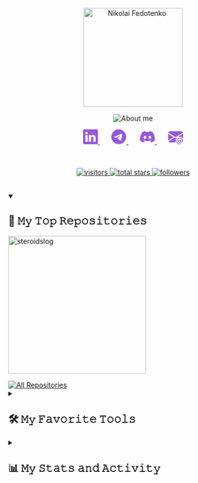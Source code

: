 <p align="center">
    <a href="https://github.com/nfedotenko">
        <img src="https://res.cloudinary.com/practicaldev/image/fetch/s--ihHlMvsu--/c_limit%2Cf_auto%2Cfl_progressive%2Cq_66%2Cw_880/https://media1.tenor.com/images/69526a37d84d274e6e01da07bf0ed0b5/tenor.gif" height=200px alt="Nikolai Fedotenko" title="Literally me"/>
    </a>
</p>

<p align="center">
    <img src="https://readme-typing-svg.demolab.com?font=Space+Mono&duration=3000&pause=500&color=6D0ECC&center=true&vCenter=true&height=45&lines=C%2B%2B+Software+Engineer;Game+Development+%26+HPC;Performance-Critical+Code;Mentor+%26+Hackathon+Enthusiast" alt="About me"/>
</p>

<p align="center">
    <a href="https://www.linkedin.com/in/nfedotenko/" title="LinkedIn">
        <svg xmlns="http://www.w3.org/2000/svg" width="30" height="30" fill="#9759D7" viewBox="0 0 16 16">
            <path d="M0 1.146C0 .513.526 0 1.175 0h13.65C15.474 0 16 .513 16 1.146v13.708c0 .633-.526 1.146-1.175 1.146H1.175C.526 16 0 15.487 0 14.854zm4.943 12.248V6.169H2.542v7.225zm-1.2-8.212c.837 0 1.358-.554 1.358-1.248-.015-.709-.52-1.248-1.342-1.248S2.4 3.226 2.4 3.934c0 .694.521 1.248 1.327 1.248zm4.908 8.212V9.359c0-.216.016-.432.08-.586.173-.431.568-.878 1.232-.878.869 0 1.216.662 1.216 1.634v3.865h2.401V9.25c0-2.22-1.184-3.252-2.764-3.252-1.274 0-1.845.7-2.165 1.193v.025h-.016l.016-.025V6.169h-2.4c.03.678 0 7.225 0 7.225z"/>
        </svg>
    </a>
    &#8287;&#8287;&#8287;&#8287;&#8287;
    <a href="https://t.me/kalkolay" title="Telegram">
        <svg xmlns="http://www.w3.org/2000/svg" width="30" height="30" fill="#9759D7" class="bi bi-telegram" viewBox="0 0 16 16">
            <path d="M16 8A8 8 0 1 1 0 8a8 8 0 0 1 16 0M8.287 5.906q-1.168.486-4.666 2.01-.567.225-.595.442c-.03.243.275.339.69.47l.175.055c.408.133.958.288 1.243.294q.39.01.868-.32 3.269-2.206 3.374-2.23c.05-.012.12-.026.166.016s.042.12.037.141c-.03.129-1.227 1.241-1.846 1.817-.193.18-.33.307-.358.336a8 8 0 0 1-.188.186c-.38.366-.664.64.015 1.088.327.216.589.393.85.571.284.194.568.387.936.629q.14.092.27.187c.331.236.63.448.997.414.214-.02.435-.22.547-.82.265-1.417.786-4.486.906-5.751a1.4 1.4 0 0 0-.013-.315.34.34 0 0 0-.114-.217.53.53 0 0 0-.31-.093c-.3.005-.763.166-2.984 1.09"/>
        </svg>
    </a>
    &#8287;&#8287;&#8287;&#8287;&#8287;
    <a href="https://discord.gg/sUEdrQYmqm" title="Discord">
        <svg xmlns="http://www.w3.org/2000/svg" width="30" height="30" fill="#9759D7" class="bi bi-discord" viewBox="0 0 16 16">
            <path d="M13.545 2.907a13.2 13.2 0 0 0-3.257-1.011.05.05 0 0 0-.052.025c-.141.25-.297.577-.406.833a12.2 12.2 0 0 0-3.658 0 8 8 0 0 0-.412-.833.05.05 0 0 0-.052-.025c-1.125.194-2.22.534-3.257 1.011a.04.04 0 0 0-.021.018C.356 6.024-.213 9.047.066 12.032q.003.022.021.037a13.3 13.3 0 0 0 3.995 2.02.05.05 0 0 0 .056-.019q.463-.63.818-1.329a.05.05 0 0 0-.01-.059l-.018-.011a9 9 0 0 1-1.248-.595.05.05 0 0 1-.02-.066l.015-.019q.127-.095.248-.195a.05.05 0 0 1 .051-.007c2.619 1.196 5.454 1.196 8.041 0a.05.05 0 0 1 .053.007q.121.1.248.195a.05.05 0 0 1-.004.085 8 8 0 0 1-1.249.594.05.05 0 0 0-.03.03.05.05 0 0 0 .003.041c.24.465.515.909.817 1.329a.05.05 0 0 0 .056.019 13.2 13.2 0 0 0 4.001-2.02.05.05 0 0 0 .021-.037c.334-3.451-.559-6.449-2.366-9.106a.03.03 0 0 0-.02-.019m-8.198 7.307c-.789 0-1.438-.724-1.438-1.612s.637-1.613 1.438-1.613c.807 0 1.45.73 1.438 1.613 0 .888-.637 1.612-1.438 1.612m5.316 0c-.788 0-1.438-.724-1.438-1.612s.637-1.613 1.438-1.613c.807 0 1.451.73 1.438 1.613 0 .888-.631 1.612-1.438 1.612"/>
        </svg>
    </a>
    &#8287;&#8287;&#8287;&#8287;&#8287;
    <a href="mailto:n@fedotenko.cc" title="Email">
        <svg xmlns="http://www.w3.org/2000/svg" width="30" height="30" fill="#9759D7" class="bi bi-envelope-at-fill" viewBox="0 0 16 16">
            <path d="M2 2A2 2 0 0 0 .05 3.555L8 8.414l7.95-4.859A2 2 0 0 0 14 2zm-2 9.8V4.698l5.803 3.546zm6.761-2.97-6.57 4.026A2 2 0 0 0 2 14h6.256A4.5 4.5 0 0 1 8 12.5a4.49 4.49 0 0 1 1.606-3.446l-.367-.225L8 9.586zM16 9.671V4.697l-5.803 3.546.338.208A4.5 4.5 0 0 1 12.5 8c1.414 0 2.675.652 3.5 1.671"/>
            <path d="M15.834 12.244c0 1.168-.577 2.025-1.587 2.025-.503 0-1.002-.228-1.12-.648h-.043c-.118.416-.543.643-1.015.643-.77 0-1.259-.542-1.259-1.434v-.529c0-.844.481-1.4 1.26-1.4.585 0 .87.333.953.63h.03v-.568h.905v2.19c0 .272.18.42.411.42.315 0 .639-.415.639-1.39v-.118c0-1.277-.95-2.326-2.484-2.326h-.04c-1.582 0-2.64 1.067-2.64 2.724v.157c0 1.867 1.237 2.654 2.57 2.654h.045c.507 0 .935-.07 1.18-.18v.731c-.219.1-.643.175-1.237.175h-.044C10.438 16 9 14.82 9 12.646v-.214C9 10.36 10.421 9 12.485 9h.035c2.12 0 3.314 1.43 3.314 3.034zm-4.04.21v.227c0 .586.227.8.581.8.31 0 .564-.17.564-.743v-.367c0-.516-.275-.708-.572-.708-.346 0-.573.245-.573.791"/>
        </svg>
    </a>
</p>

<br/>

<p align="center">
    <a href="https://visitorbadge.io/status?path=nfedotenko%2Fnfedotenko">
        <img alt="visitors" title="GitHub profile views" src="https://api.visitorbadge.io/api/visitors?path=nfedotenko%2Fnfedotenko&labelColor=%2341067d&countColor=%235408a1"/>
    </a>
    <a href="https://github.com/nfedotenko?tab=repositories&sort=stargazers">
        <img alt="total stars" title="Total stars on GitHub" src="https://custom-icon-badges.demolab.com/github/stars/nfedotenko?color=5408A1&style=for-the-badge&labelColor=41067D&logo=star"/>
    </a>
    <a href="https://github.com/nfedotenko?tab=followers">
        <img alt="followers" title="Follow me on Github" src="https://custom-icon-badges.demolab.com/github/followers/nfedotenko?color=5408A1&labelColor=41067D&style=for-the-badge&logo=person-add&label=Followers&logoColor=white"/>
    </a>
</p>

<br/>

<details open> 
    <summary><h2>📂 𝙼𝚢 𝚃𝚘𝚙 𝚁𝚎𝚙𝚘𝚜𝚒𝚝𝚘𝚛𝚒𝚎𝚜</h2></summary>
    <p align="left">
        <a href="https://github.com/nfedotenko/steroidslog">
            <img width="278" src="https://denvercoder1-github-readme-stats.vercel.app/api/pin/?username=nfedotenko&repo=steroidslog&theme=midnight-purple&hide_border=true&show_icons=true" alt="steroidslog">
        </a>
    </p>
    <a href="https://github.com/nfedotenko?tab=repositories&sort=stargazers">
        <img alt="All Repositories" title="All Repositories" src="https://custom-icon-badges.demolab.com/badge/-Browse%20All%20Repos-6D0ECC?style=for-the-badge&logoColor=white&logo=repo"/>
    </a>
</details>

<!--
<details open> 
    <summary><h2>📥 𝙼𝚢 𝙲𝚘𝚗𝚝𝚛𝚒𝚋𝚞𝚝𝚒𝚘𝚗𝚜</h2></summary>
    <p align="left">
        <a href="https://github.com/pallets/flask">
            <img width="278" src="https://denvercoder1-github-readme-stats.vercel.app/api/pin/?username=pallets&repo=flask&theme=react&bg_color=1F222E&title_color=F85D7F&hide_border=true&icon_color=F8D866&show_icons=false&show_description=false" alt="flask">
        </a>
    </p>
</details>
-->

<details> 
    <summary><h2>🛠️ 𝙼𝚢 𝙵𝚊𝚟𝚘𝚛𝚒𝚝𝚎 𝚃𝚘𝚘𝚕𝚜</h2></summary>
    <h3>💻️ Programming Languages</h3>
    <p>
        <a href="https://github.com/search?q=user%3Anfedotenko+language%3Abash"><img alt="Bash" src="https://img.shields.io/badge/Bash-121011.svg?logo=gnu-bash&logoColor=white"></a>
        <a href="https://github.com/search?q=user%3Anfedotenko+language%3Ac"><img alt="C" src="https://custom-icon-badges.demolab.com/badge/C-03599C.svg?logo=c-in-hexagon&logoColor=white"></a>
        <a href="https://github.com/search?q=user%3Anfedotenko+language%3Acpp"><img alt="C++" src="https://custom-icon-badges.demolab.com/badge/C++-9C033A.svg?logo=cpp2&logoColor=white"></a>
        <a href="https://github.com/search?q=user%3Anfedotenko+language%3Acsharp"><img alt="C#" src="https://custom-icon-badges.demolab.com/badge/C%23-68217A.svg?logo=cs2&logoColor=white"></a>
        <a href="https://github.com/search?q=user%3Anfedotenko+language%3Apython"><img alt="Python" src="https://img.shields.io/badge/Python-14354C.svg?logo=python&logoColor=white"></a>
    </p>
    <h3>🏗️ Frameworks & Libraries</h3>
    <p>
        <a href="#"><img alt="Boost" src="https://custom-icon-badges.demolab.com/badge/Boost-ff9f00.svg?logo=boostorg&logoColor=white"></a>
        <a href="#"><img alt="CUDA" src="https://img.shields.io/badge/-CUDA-76B900?logo=nvidia&logoColor=white"></a>
        <a href="#"><img alt="Folly" src="https://img.shields.io/badge/-Folly-0081FB?logo=meta&logoColor=white"></a>
        <a href="#"><img alt="PyTorch" src="https://img.shields.io/badge/-PyTorch-ED7117?logo=pytorch&logoColor=white"></a>
        <a href="#"><img alt="SYCL" src="https://img.shields.io/badge/-SYCL-CC3322?logo=khronosgroup&logoColor=white"></a>
    </p>
    <h3>🛢 Databases & Cloud Hosting</h3>
    <p>
        <a href="#"><img alt="GitHub Pages" src="https://img.shields.io/badge/GitHub%20Pages-327FC7.svg?logo=github&logoColor=white"></a>
        <a href="#"><img alt="Heroku" src="https://img.shields.io/badge/Heroku-430098.svg?logo=heroku&logoColor=white"></a>
        <a href="#"><img alt="Hetzner" src="https://img.shields.io/badge/Hetzner-D50C2E.svg?logo=hetzner&logoColor=white"></a>
        <a href="#"><img alt="PostgreSQL" src ="https://img.shields.io/badge/PostgreSQL-316192.svg?logo=postgresql&logoColor=white"></a>
        <a href="#"><img alt="Redis" src ="https://img.shields.io/badge/Redis-D82C20.svg?logo=redis&logoColor=white"></a>
    </p>
    <h3>⚙️ Software & Tools</h3>
    <p>
        <a href="#"><img alt="Docker" src="https://img.shields.io/badge/Docker-0db7ed.svg?logo=docker&logoColor=white"></a>
        <a href="#"><img alt="gperftools" src="https://img.shields.io/badge/gperftools-F4B400.svg?logo=google&logoColor=white"></a>
        <a href="#"><img alt="Linux" src="https://img.shields.io/badge/Linux-F05033.svg?logo=linux&logoColor=white"></a>
        <a href="#"><img alt="LLVM" src="https://img.shields.io/badge/LLVM-2B617A.svg?logo=llvm&logoColor=white"></a>
        <a href="#"><img alt="Neovim" src="https://img.shields.io/badge/Neovim-5D3B5F.svg?logo=neovim&logoColor=white"></a>
    </p>
</details>

<details>
    <summary><h2>📊 𝙼𝚢 𝚂𝚝𝚊𝚝𝚜 𝚊𝚗𝚍 𝙰𝚌𝚝𝚒𝚟𝚒𝚝𝚢</h2></summary>
    <h3>🚀 Streak Stats</h3>
    <p>
        <img alt="GitHub Streak" src="https://streak-stats.demolab.com?user=nfedotenko&theme=midnight-purple&hide_border=true&short_numbers=true&date_format=j%20M%5B%20Y%5D&hide_current_streak=true"/>
    </p>
    <h3>🔬 GitHub Profile Stats</h3>
    <p>
        <img alt="Github Stats" src="https://denvercoder1-github-readme-stats.vercel.app/api/?username=nfedotenko&show_icons=true&include_all_commits=true&count_private=true&theme=midnight-purple&hide_border=true" height="192px"/>
    </p>
</details>
